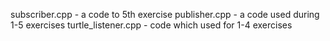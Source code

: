 subscriber.cpp - a code to 5th exercise 
publisher.cpp - a code used during 1-5 exercises
turtle_listener.cpp - code which used for 1-4 exercises
